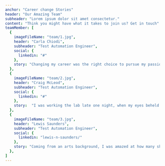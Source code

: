 ```yaml
---
anchor: "Career change Stories"
header: "Our Amazing Team"
subheader: "Lorem ipsum dolor sit amet consectetur."
content: "Think you might have what it takes to join us? Get in touch"
teamMember: [
  {
    imageFileName: "team/1.jpg",
    header: "Carla Chiodi",
    subheader: "Test Automation Engineer",
    social: {
      linkedin: "#"
    },
    story: "Changing my career was the right choice to pursue my passion for learning and problem-solving, with the bonus of career progression and professional development."
  },
  {
    imageFileName: "team/2.jpg",
    header: "Craig McLeod",
    subheader: "Test Automation Engineer",
    social: {
      linkedin: "#"
    },
    story:  "I was working the lab late one night, when my eyes beheld an eerie sight. For my monster from his slab, began to rise and suddenly to my surprise...He did the monster mash"
  },
  {
    imageFileName: "team/3.jpg",
    header: "Lewis Saunders",
    subheader: "Test Automation Engineer",
    social: {
      linkedin: "lewis-n-saunders/"
    },
    story: "Coming from an arts background, I was amazed at how many skills transferred over to tech, and by how much I was able to bring to the table right away."
  },
]
---
```

